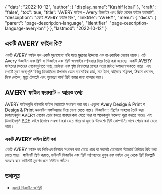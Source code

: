 {
  "date": "2022-10-12",
  "author": {
    "display_name": "Kashif Iqbal"
  },
  "draft": "false",
  "toc": true,
  "title": "AVERY ফাইল - Avery ডিজাইন এবং প্রিন্ট লেবেল ফাইল ফরম্যাট",
  "description": "একটি AVERY ফাইল কি?",
  "linktitle": "AVERY",
  "menu": {
    "docs": {
      "parent": "page-description-language",
      "identifier": "page-description-language-avery-bn"
    }
  },
  "lastmod": "2022-10-12"
}

## একটি AVERY ফাইল কি?

একটি AVERY ফাইল হল একটি মুদ্রণযোগ্য নথি যাতে মুদ্রণের উদ্দেশ্যে এক বা একাধিক লেবেল থাকে। এটি Avery ডিজাইন এবং প্রিন্ট বা ডিজাইন এবং প্রিন্ট অনলাইন সফ্টওয়্যার দিয়ে তৈরি করা হয়েছে। একটি AVERY ফাইলের ভিতরের লেবেলগুলিতে পাঠ্য, গ্রাফিক্স এবং পৃষ্ঠা বিন্যাসের তথ্যের মতো বিভিন্ন উপাদান থাকতে পারে। এই তথ্যটি মুদ্রণ সংস্থাগুলি বিভিন্ন ডিজাইনের উপাদান যেমন ব্যবসায়িক কার্ড, নাম ট্যাগ, বাইন্ডার সন্নিবেশ, ঠিকানা লেবেল, ডিস্ক লেবেল, মৃত্যু টেমপ্লেট এবং শুভেচ্ছা কার্ড প্রিন্ট করার জন্য ব্যবহার করে।

## AVERY ফাইল ফরম্যাট - আরও তথ্য

AVERY ফাইলগুলি বাইনারি ফাইল ফরম্যাটে সংরক্ষণ করা হয়। এগুলো Avery Design & Print বা Design & Print অনলাইন সফটওয়্যার দিয়ে খোলা যেতে পারে। ডিজাইন ও প্রিন্টের সাহায্যে তৈরি করা ডিজাইনগুলি AVERY লেবেল তৈরি করতে ব্যবহার করা যেতে পারে যা অনেকগুলি উদ্দেশ্য পূরণ করতে পারে। এই ডিজাইনগুলি [PDF](/pdf/) ফাইল হিসাবে সংরক্ষণ করা যেতে পারে যা মুদ্রণের উদ্দেশ্যে প্রিন্ট কোম্পানির সাথে শেয়ার করা যেতে পারে।

### একটি AVERY ফাইল প্রিন্ট করা

একটি AVERY ফাইল হয় পিডিএফ হিসাবে সংরক্ষণ করা যেতে পারে বা সরাসরি যেকোনো স্ট্যান্ডার্ড প্রিন্টারে প্রিন্ট করা যেতে পারে। ফাইলটি প্রিন্ট করতে, ফাইলটি ডিজাইন এবং প্রিন্ট সফ্টওয়্যারে খুলুন এবং ফাইল মেনু থেকে প্রিন্ট বিকল্পটি ব্যবহার করে ফাইলটি মুদ্রণের জন্য প্রিন্টারে পাঠান।

## তথ্যসূত্র

 * [এভারি ডিজাইন ও প্রিন্ট](https://www.avery.com/software/design-and-print/)


